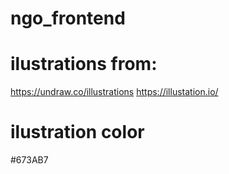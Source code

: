 # ngo_frontend

# ilustrations from:
https://undraw.co/illustrations
https://illustation.io/

# ilustration color
#673AB7